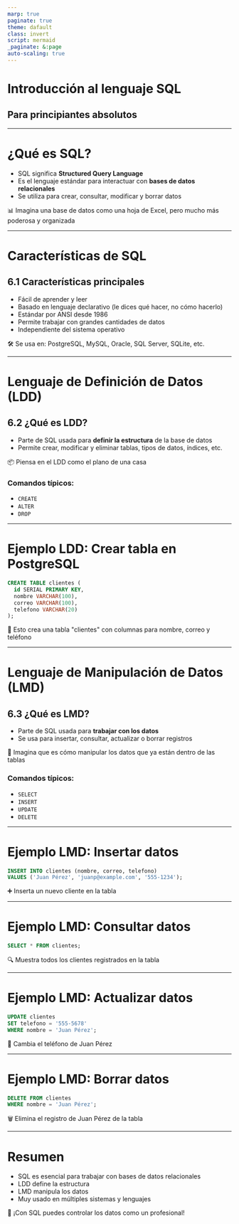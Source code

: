 ```yaml
---
marp: true
paginate: true
theme: dafault
class: invert
script: mermaid
_paginate: &:page
auto-scaling: true
---
```


# Introducción al lenguaje SQL

## Para principiantes absolutos

---

# ¿Qué es SQL?

- SQL significa **Structured Query Language**
- Es el lenguaje estándar para interactuar con **bases de datos relacionales**
- Se utiliza para crear, consultar, modificar y borrar datos

📊 Imagina una base de datos como una hoja de Excel, pero mucho más poderosa y organizada

---

# Características de SQL

## 6.1 Características principales

- Fácil de aprender y leer
- Basado en lenguaje declarativo (le dices qué hacer, no cómo hacerlo)
- Estándar por ANSI desde 1986
- Permite trabajar con grandes cantidades de datos
- Independiente del sistema operativo

🛠️ Se usa en: PostgreSQL, MySQL, Oracle, SQL Server, SQLite, etc.

---

# Lenguaje de Definición de Datos (LDD)

## 6.2 ¿Qué es LDD?

- Parte de SQL usada para **definir la estructura** de la base de datos
- Permite crear, modificar y eliminar tablas, tipos de datos, índices, etc.

📦 Piensa en el LDD como el plano de una casa

### Comandos típicos:
- `CREATE`
- `ALTER`
- `DROP`

---

# Ejemplo LDD: Crear tabla en PostgreSQL

```sql
CREATE TABLE clientes (
  id SERIAL PRIMARY KEY,
  nombre VARCHAR(100),
  correo VARCHAR(100),
  telefono VARCHAR(20)
);
```

🧱 Esto crea una tabla "clientes" con columnas para nombre, correo y teléfono

---

# Lenguaje de Manipulación de Datos (LMD)

## 6.3 ¿Qué es LMD?

- Parte de SQL usada para **trabajar con los datos**
- Se usa para insertar, consultar, actualizar o borrar registros

🧮 Imagina que es cómo manipular los datos que ya están dentro de las tablas

### Comandos típicos:
- `SELECT`
- `INSERT`
- `UPDATE`
- `DELETE`

---

# Ejemplo LMD: Insertar datos

```sql
INSERT INTO clientes (nombre, correo, telefono)
VALUES ('Juan Pérez', 'juanp@example.com', '555-1234');
```

➕ Inserta un nuevo cliente en la tabla

---

# Ejemplo LMD: Consultar datos

```sql
SELECT * FROM clientes;
```

🔍 Muestra todos los clientes registrados en la tabla

---

# Ejemplo LMD: Actualizar datos

```sql
UPDATE clientes
SET telefono = '555-5678'
WHERE nombre = 'Juan Pérez';
```

🔁 Cambia el teléfono de Juan Pérez

---

# Ejemplo LMD: Borrar datos

```sql
DELETE FROM clientes
WHERE nombre = 'Juan Pérez';
```

🗑️ Elimina el registro de Juan Pérez de la tabla

---

# Resumen

- SQL es esencial para trabajar con bases de datos relacionales
- LDD define la estructura
- LMD manipula los datos
- Muy usado en múltiples sistemas y lenguajes

🎯 ¡Con SQL puedes controlar los datos como un profesional!
